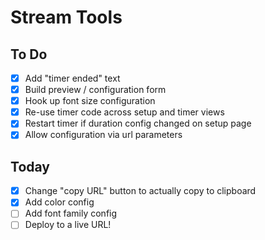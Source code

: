 # Stream Tools

## To Do

-   [x] Add "timer ended" text
-   [x] Build preview / configuration form
-   [x] Hook up font size configuration
-   [x] Re-use timer code across setup and timer views
-   [x] Restart timer if duration config changed on setup page
-   [x] Allow configuration via url parameters

## Today

-   [x] Change "copy URL" button to actually copy to clipboard
-   [x] Add color config
-   [ ] Add font family config
-   [ ] Deploy to a live URL!

